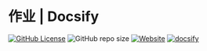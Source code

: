 # 作业 | Docsify #
[![GitHub License](https://img.shields.io/github/license/CMSZ002/hw)](https://raw.githubusercontent.com/CMSZ002/hw/refs/heads/main/LICENSE)
![GitHub repo size](https://img.shields.io/github/repo-size/CMSZ002/hw)
[![Website](https://img.shields.io/website?url=https%3A%2F%2Fhw.cmsz.us.kg)](https://hw.cmsz.us.kg)
[![docsify](https://img.shields.io/github/v/tag/docsifyjs/docsify?label=docsify
)](https://docsify.js.org/)
